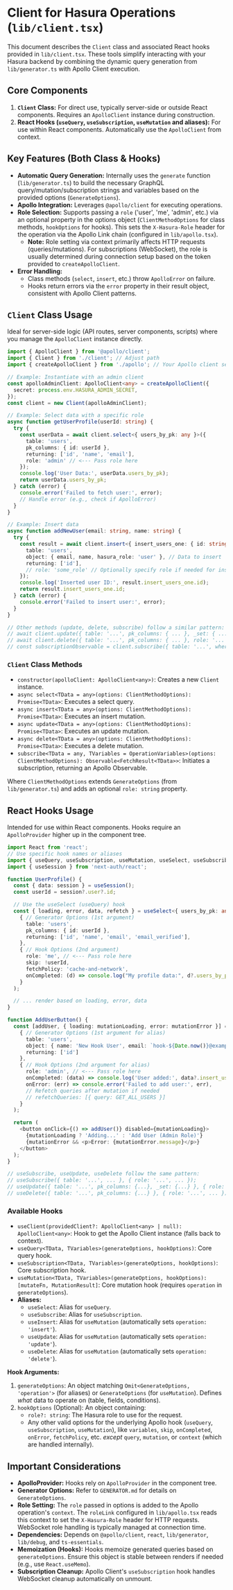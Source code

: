 # Client for Hasura Operations (`lib/client.tsx`)

This document describes the `Client` class and associated React hooks provided in `lib/client.tsx`. These tools simplify interacting with your Hasura backend by combining the dynamic query generation from `lib/generator.ts` with Apollo Client execution.

## Core Components

1.  **`Client` Class:** For direct use, typically server-side or outside React components. Requires an `ApolloClient` instance during construction.
2.  **React Hooks (`useQuery`, `useSubscription`, `useMutation` and aliases):** For use within React components. Automatically use the `ApolloClient` from context.

## Key Features (Both Class & Hooks)

*   **Automatic Query Generation:** Internally uses the `generate` function (`lib/generator.ts`) to build the necessary GraphQL query/mutation/subscription strings and variables based on the provided options (`GenerateOptions`).
*   **Apollo Integration:** Leverages `@apollo/client` for executing operations.
*   **Role Selection:** Supports passing a `role` ('user', 'me', 'admin', etc.) via an optional property in the options object (`ClientMethodOptions` for class methods, `hookOptions` for hooks). This sets the `X-Hasura-Role` header for the operation via the Apollo Link chain (configured in `lib/apollo.tsx`).
    *   **Note:** Role setting via context primarily affects HTTP requests (queries/mutations). For subscriptions (WebSocket), the role is usually determined during connection setup based on the token provided to `createApolloClient`.
*   **Error Handling:**
    *   Class methods (`select`, `insert`, etc.) throw `ApolloError` on failure.
    *   Hooks return errors via the `error` property in their result object, consistent with Apollo Client patterns.

## `Client` Class Usage

Ideal for server-side logic (API routes, server components, scripts) where you manage the `ApolloClient` instance directly.

```typescript
import { ApolloClient } from '@apollo/client';
import { Client } from './client'; // Adjust path
import { createApolloClient } from './apollo'; // Your Apollo client setup

// Example: Instantiate with an admin client
const apolloAdminClient: ApolloClient<any> = createApolloClient({
  secret: process.env.HASURA_ADMIN_SECRET,
});
const client = new Client(apolloAdminClient);

// Example: Select data with a specific role
async function getUserProfile(userId: string) {
  try {
    const userData = await client.select<{ users_by_pk: any }>({
      table: 'users',
      pk_columns: { id: userId },
      returning: ['id', 'name', 'email'],
      role: 'admin' // <--- Pass role here
    });
    console.log('User Data:', userData.users_by_pk);
    return userData.users_by_pk;
  } catch (error) {
    console.error('Failed to fetch user:', error);
    // Handle error (e.g., check if ApolloError)
  }
}

// Example: Insert data
async function addNewUser(email: string, name: string) {
  try {
    const result = await client.insert<{ insert_users_one: { id: string } }>({
      table: 'users',
      object: { email, name, hasura_role: 'user' }, // Data to insert
      returning: ['id'],
      // role: 'some_role' // Optionally specify role if needed for insert
    });
    console.log('Inserted user ID:', result.insert_users_one.id);
    return result.insert_users_one.id;
  } catch (error) {
    console.error('Failed to insert user:', error);
  }
}

// Other methods (update, delete, subscribe) follow a similar pattern:
// await client.update({ table: '...', pk_columns: { ... }, _set: { ... }, role: '...' });
// await client.delete({ table: '...', pk_columns: { ... }, role: '...' });
// const subscriptionObservable = client.subscribe({ table: '...', where: { ... }, role: '...' });
```

### `Client` Class Methods

*   `constructor(apolloClient: ApolloClient<any>)`: Creates a new `Client` instance.
*   `async select<TData = any>(options: ClientMethodOptions): Promise<TData>`: Executes a select query.
*   `async insert<TData = any>(options: ClientMethodOptions): Promise<TData>`: Executes an insert mutation.
*   `async update<TData = any>(options: ClientMethodOptions): Promise<TData>`: Executes an update mutation.
*   `async delete<TData = any>(options: ClientMethodOptions): Promise<TData>`: Executes a delete mutation.
*   `subscribe<TData = any, TVariables = OperationVariables>(options: ClientMethodOptions): Observable<FetchResult<TData>>`: Initiates a subscription, returning an Apollo Observable.

Where `ClientMethodOptions` extends `GenerateOptions` (from `lib/generator.ts`) and adds an optional `role: string` property.

## React Hooks Usage

Intended for use within React components. Hooks require an `ApolloProvider` higher up in the component tree.

```typescript
import React from 'react';
// Use specific hook names or aliases
import { useQuery, useSubscription, useMutation, useSelect, useSubscribe, useInsert, useUpdate, useDelete } from './client'; // Adjust path
import { useSession } from 'next-auth/react';

function UserProfile() {
  const { data: session } = useSession();
  const userId = session?.user?.id;

  // Use the useSelect (useQuery) hook
  const { loading, error, data, refetch } = useSelect<{ users_by_pk: any }>(
    { // Generator Options (1st argument)
      table: 'users',
      pk_columns: { id: userId },
      returning: ['id', 'name', 'email', 'email_verified'],
    },
    { // Hook Options (2nd argument)
      role: 'me', // <--- Pass role here
      skip: !userId,
      fetchPolicy: 'cache-and-network',
      onCompleted: (d) => console.log("My profile data:", d?.users_by_pk)
    }
  );

  // ... render based on loading, error, data
}

function AddUserButton() {
  const [addUser, { loading: mutationLoading, error: mutationError }] = useInsert(
    { // Generator Options (1st argument for alias)
      table: 'users',
      object: { name: 'New Hook User', email: `hook-${Date.now()}@example.com` },
      returning: ['id']
    },
    { // Hook Options (2nd argument for alias)
      role: 'admin', // <--- Pass role here
      onCompleted: (data) => console.log('User added:', data?.insert_users_one?.id),
      onError: (err) => console.error('Failed to add user:', err),
      // Refetch queries after mutation if needed
      // refetchQueries: [{ query: GET_ALL_USERS }] 
    }
  );

  return (
    <button onClick={() => addUser()} disabled={mutationLoading}>
      {mutationLoading ? 'Adding...' : 'Add User (Admin Role)'}
      {mutationError && <p>Error: {mutationError.message}</p>}
    </button>
  );
}

// useSubscribe, useUpdate, useDelete follow the same pattern:
// useSubscribe({ table: '...', ... }, { role: '...', ... });
// useUpdate({ table: '...', pk_columns: {...}, _set: {...} }, { role: '...', ... });
// useDelete({ table: '...', pk_columns: {...} }, { role: '...', ... });
```

### Available Hooks

*   `useClient(providedClient?: ApolloClient<any> | null): ApolloClient<any>`: Hook to get the Apollo Client instance (falls back to context).
*   `useQuery<TData, TVariables>(generateOptions, hookOptions)`: Core query hook.
*   `useSubscription<TData, TVariables>(generateOptions, hookOptions)`: Core subscription hook.
*   `useMutation<TData, TVariables>(generateOptions, hookOptions): [mutateFn, MutationResult]`: Core mutation hook (requires `operation` in `generateOptions`).
*   **Aliases:**
    *   `useSelect`: Alias for `useQuery`.
    *   `useSubscribe`: Alias for `useSubscription`.
    *   `useInsert`: Alias for `useMutation` (automatically sets `operation: 'insert'`).
    *   `useUpdate`: Alias for `useMutation` (automatically sets `operation: 'update'`).
    *   `useDelete`: Alias for `useMutation` (automatically sets `operation: 'delete'`).

**Hook Arguments:**

1.  `generateOptions`: An object matching `Omit<GenerateOptions, 'operation'>` (for aliases) or `GenerateOptions` (for `useMutation`). Defines *what* data to operate on (table, fields, conditions).
2.  `hookOptions` (Optional): An object containing:
    *   `role?: string`: The Hasura role to use for the request.
    *   Any other valid options for the underlying Apollo hook (`useQuery`, `useSubscription`, `useMutation`), like `variables`, `skip`, `onCompleted`, `onError`, `fetchPolicy`, etc. *except* `query`, `mutation`, or `context` (which are handled internally).

## Important Considerations

*   **ApolloProvider:** Hooks rely on `ApolloProvider` in the component tree.
*   **Generator Options:** Refer to `GENERATOR.md` for details on `GenerateOptions`.
*   **Role Setting:** The `role` passed in options is added to the Apollo operation's `context`. The `roleLink` configured in `lib/apollo.tsx` reads this context to set the `X-Hasura-Role` header for HTTP requests. WebSocket role handling is typically managed at connection time.
*   **Dependencies:** Depends on `@apollo/client`, `react`, `lib/generator`, `lib/debug`, and `ts-essentials`.
*   **Memoization (Hooks):** Hooks memoize generated queries based on `generateOptions`. Ensure this object is stable between renders if needed (e.g., use `React.useMemo`).
*   **Subscription Cleanup:** Apollo Client's `useSubscription` hook handles WebSocket cleanup automatically on unmount. 